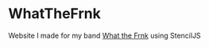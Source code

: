 # WhatTheFrnk

Website I made for my band [What the Frnk](https://www.whatthefrnk.nl/) using StencilJS
